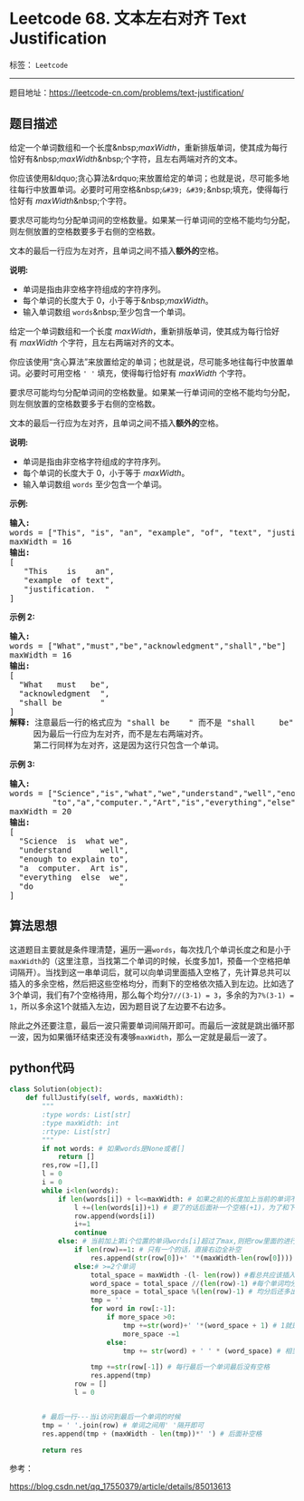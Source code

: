 ﻿# Leetcode 68. 文本左右对齐 Text Justification

标签： `Leetcode`

---

题目地址：https://leetcode-cn.com/problems/text-justification/  

## 题目描述  

<p>给定一个单词数组和一个长度&amp;nbsp;<em>maxWidth</em>，重新排版单词，使其成为每行恰好有&amp;nbsp;<em>maxWidth</em>&amp;nbsp;个字符，且左右两端对齐的文本。</p>

<p>你应该使用&amp;ldquo;贪心算法&amp;rdquo;来放置给定的单词；也就是说，尽可能多地往每行中放置单词。必要时可用空格&amp;nbsp;<code>&amp;#39; &amp;#39;</code>&amp;nbsp;填充，使得每行恰好有 <em>maxWidth</em>&amp;nbsp;个字符。</p>

<p>要求尽可能均匀分配单词间的空格数量。如果某一行单词间的空格不能均匀分配，则左侧放置的空格数要多于右侧的空格数。</p>

<p>文本的最后一行应为左对齐，且单词之间不插入<strong>额外的</strong>空格。</p>

<p><strong>说明:</strong></p>

<ul>
	<li>单词是指由非空格字符组成的字符序列。</li>
	<li>每个单词的长度大于 0，小于等于&amp;nbsp;<em>maxWidth</em>。</li>
	<li>输入单词数组 <code>words</code>&amp;nbsp;至少包含一个单词。</li>
</ul>


<p>给定一个单词数组和一个长度&nbsp;<em>maxWidth</em>，重新排版单词，使其成为每行恰好有&nbsp;<em>maxWidth</em>&nbsp;个字符，且左右两端对齐的文本。</p>

<p>你应该使用“贪心算法”来放置给定的单词；也就是说，尽可能多地往每行中放置单词。必要时可用空格&nbsp;<code>' '</code>&nbsp;填充，使得每行恰好有 <em>maxWidth</em>&nbsp;个字符。</p>

<p>要求尽可能均匀分配单词间的空格数量。如果某一行单词间的空格不能均匀分配，则左侧放置的空格数要多于右侧的空格数。</p>

<p>文本的最后一行应为左对齐，且单词之间不插入<strong>额外的</strong>空格。</p>

<p><strong>说明:</strong></p>

<ul>
	<li>单词是指由非空格字符组成的字符序列。</li>
	<li>每个单词的长度大于 0，小于等于&nbsp;<em>maxWidth</em>。</li>
	<li>输入单词数组 <code>words</code>&nbsp;至少包含一个单词。</li>
</ul>

<p><strong>示例:</strong></p>

<pre><strong>输入:</strong>
words = ["This", "is", "an", "example", "of", "text", "justification."]
maxWidth = 16
<strong>输出:</strong>
[
&nbsp; &nbsp;"This &nbsp; &nbsp;is &nbsp; &nbsp;an",
&nbsp; &nbsp;"example &nbsp;of text",
&nbsp; &nbsp;"justification. &nbsp;"
]
</pre>

<p><strong>示例&nbsp;2:</strong></p>

<pre><strong>输入:</strong>
words = ["What","must","be","acknowledgment","shall","be"]
maxWidth = 16
<strong>输出:</strong>
[
&nbsp; "What &nbsp; must &nbsp; be",
&nbsp; "acknowledgment &nbsp;",
&nbsp; "shall be &nbsp; &nbsp; &nbsp; &nbsp;"
]
<strong>解释: </strong>注意最后一行的格式应为 "shall be    " 而不是 "shall     be",
&nbsp;    因为最后一行应为左对齐，而不是左右两端对齐。       
     第二行同样为左对齐，这是因为这行只包含一个单词。
</pre>

<p><strong>示例&nbsp;3:</strong></p>

<pre><strong>输入:</strong>
words = ["Science","is","what","we","understand","well","enough","to","explain",
&nbsp;        "to","a","computer.","Art","is","everything","else","we","do"]
maxWidth = 20
<strong>输出:</strong>
[
&nbsp; "Science &nbsp;is &nbsp;what we",
  "understand &nbsp; &nbsp; &nbsp;well",
&nbsp; "enough to explain to",
&nbsp; "a &nbsp;computer. &nbsp;Art is",
&nbsp; "everything &nbsp;else &nbsp;we",
&nbsp; "do &nbsp; &nbsp; &nbsp; &nbsp; &nbsp; &nbsp; &nbsp; &nbsp; &nbsp;"
]
</pre>  

## 算法思想 

这道题目主要就是条件理清楚，遍历一遍`words`，每次找几个单词长度之和是小于`maxWidth`的（这里注意，当找第二个单词的时候，长度多加1，预备一个空格把单词隔开）。当找到这一串单词后，就可以向单词里面插入空格了，先计算总共可以插入的多余空格，然后把这些空格均分，而剩下的空格依次插入到左边。比如选了3个单词，我们有7个空格待用，那么每个均分`7//(3-1) = 3`，多余的为`7%(3-1) = 1`，所以多余这1个就插入左边，因为题目说了左边要不右边多。  

除此之外还要注意，最后一波只需要单词间隔开即可。而最后一波就是跳出循环那一波，因为如果循环结束还没有凑够`maxWidth`，那么一定就是最后一波了。  

## python代码 

```python
class Solution(object):
    def fullJustify(self, words, maxWidth):
        """
        :type words: List[str]
        :type maxWidth: int
        :rtype: List[str]
        """
        if not words: # 如果words是None或者[]
            return []
        res,row =[],[]
        l = 0
        i = 0
        while i<len(words):
            if len(words[i]) + l<=maxWidth: # 如果之前的长度加上当前的单词不超过max
                l +=(len(words[i])+1) # 要了的话后面补一个空格(+1)，为了和下一个单词分开
                row.append(words[i])
                i+=1
                continue
            else: # 当前加上第i个位置的单词words[i]超过了max,则把row里面的进行整理
                if len(row)==1: # 只有一个的话，直接右边全补空
                    res.append(str(row[0])+' '*(maxWidth-len(row[0])))
                else:# >=2个单词
                    total_space = maxWidth -(l- len(row)) #看总共应该插入多少个空格，因为l中本身每个单词后面是带的有空格的，所以要先-len(row)
                    word_space = total_space //(len(row)-1) #每个单词均分几个空格
                    more_space = total_space %(len(row)-1) # 均分后还多出来的空格（都放到左边，因为题目中说了左侧放的要多余右侧）
                    tmp = ''
                    for word in row[:-1]:
                        if more_space >0:
                            tmp +=str(word)+' '*(word_space + 1) # 1就是从more_space里面拿的，因为多的都放在左边，所以每个左边的单词都多拿一个
                            more_space -=1
                        else:
                            tmp += str(word) + ' ' * (word_space) # 相当于more_space用完了，相当+0

                    tmp +=str(row[-1]) # 每行最后一个单词最后没有空格
                    res.append(tmp)
                row = []
                l = 0


        # 最后一行---当i访问到最后一个单词的时候
        tmp = ' '.join(row) # 单词之间用' '隔开即可
        res.append(tmp + (maxWidth - len(tmp))*' ') # 后面补空格

        return res

```  

参考：  

https://blog.csdn.net/qq_17550379/article/details/85013613




